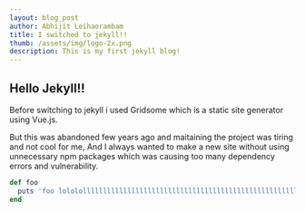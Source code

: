 ```yaml
---
layout: blog_post
author: Abhijit Leihaorambam
title: I switched to jekyll!!
thumb: /assets/img/logo-2x.png
description: This is my first jekyll blog!
---
```


## Hello Jekyll!!

Before switching to jekyll i used Gridsome which is a static site generator using Vue.js.


But this was abandoned few years ago and maitaining the project was tiring and not cool for me,
And I always wanted to make a new site without using unnecessary npm packages which was causing 
too many dependency errors and vulnerability.

```ruby
def foo
  puts 'foo lolololllllllllllllllllllllllllllllllllllllllllllllllllllllllllllllllllllllllllllllllllllllllllllllllllllll' 
end
```